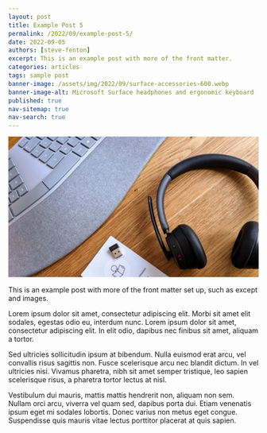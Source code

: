 ```yaml
---
layout: post
title: Example Post 5
permalink: /2022/09/example-post-5/
date: 2022-09-05
authors: [steve-fenton]
excerpt: This is an example post with more of the front matter.
categories: articles
tags: sample post
banner-image: /assets/img/2022/09/surface-accessories-600.webp
banner-image-alt: Microsoft Surface headphones and ergonomic keyboard
published: true
nav-sitemap: true
nav-search: true
---
```


![Microsoft Surface headphones and ergonomic keyboard](/assets/img/2022/09/surface-accessories-600.webp)

This is an example post with more of the front matter set up, such as except and images.

Lorem ipsum dolor sit amet, consectetur adipiscing elit. Morbi sit amet elit sodales, egestas odio eu, interdum nunc. Lorem ipsum dolor sit amet, consectetur adipiscing elit. In elit odio, dapibus nec finibus sit amet, aliquam a tortor.

Sed ultricies sollicitudin ipsum at bibendum. Nulla euismod erat arcu, vel convallis risus sagittis non. Fusce scelerisque arcu nec blandit dictum. In vel ultricies nisi. Vivamus pharetra, nibh sit amet semper tristique, leo sapien scelerisque risus, a pharetra tortor lectus at nisl.

Vestibulum dui mauris, mattis mattis hendrerit non, aliquam non sem. Nullam orci arcu, viverra vel quam sed, dapibus porta dui. Etiam venenatis ipsum eget mi sodales lobortis. Donec varius non metus eget congue. Suspendisse quis mauris vitae lectus porttitor placerat at quis sapien.